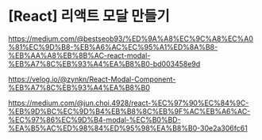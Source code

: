 # [React] 리액트 모달 만들기

https://medium.com/@bestseob93/%ED%9A%A8%EC%9C%A8%EC%A0%81%EC%9D%B8-%EB%A6%AC%EC%95%A1%ED%8A%B8-%EB%AA%A8%EB%8B%AC-react-modal-%EB%A7%8C%EB%93%A4%EA%B8%B0-bd003458e9d

https://velog.io/@zynkn/React-Modal-Component-%EB%A7%8C%EB%93%A4%EA%B8%B0

https://medium.com/@jun.choi.4928/react-%EC%97%90%EC%84%9C-%EB%9D%BC%EC%9D%B4%EB%B8%8C%EB%9F%AC%EB%A6%AC-%EC%97%86%EC%9D%B4-modal-%EC%B0%BD-%EA%B5%AC%ED%98%84%ED%95%98%EA%B8%B0-30e2a306fc61
